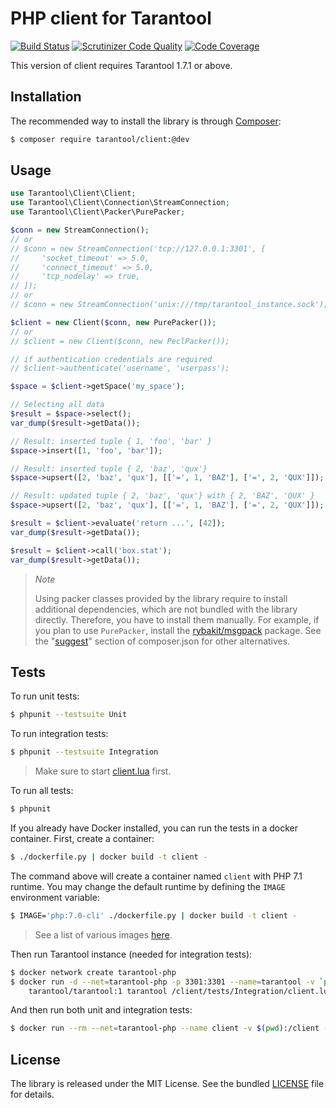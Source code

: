 # PHP client for Tarantool

[![Build Status](https://travis-ci.org/tarantool-php/client.svg?branch=master)](https://travis-ci.org/tarantool-php/client)
[![Scrutinizer Code Quality](https://scrutinizer-ci.com/g/tarantool-php/client/badges/quality-score.png?b=master)](https://scrutinizer-ci.com/g/tarantool-php/client/?branch=master)
[![Code Coverage](https://scrutinizer-ci.com/g/tarantool-php/client/badges/coverage.png?b=master)](https://scrutinizer-ci.com/g/tarantool-php/client/?branch=master)

This version of client requires Tarantool 1.7.1 or above.


## Installation

The recommended way to install the library is through [Composer](http://getcomposer.org):

```sh
$ composer require tarantool/client:@dev
```


## Usage

```php
use Tarantool\Client\Client;
use Tarantool\Client\Connection\StreamConnection;
use Tarantool\Client\Packer\PurePacker;

$conn = new StreamConnection();
// or
// $conn = new StreamConnection('tcp://127.0.0.1:3301', [
//     'socket_timeout' => 5.0, 
//     'connect_timeout' => 5.0,
//     'tcp_nodelay' => true,
// ]);
// or
// $conn = new StreamConnection('unix:///tmp/tarantool_instance.sock');

$client = new Client($conn, new PurePacker());
// or
// $client = new Client($conn, new PeclPacker());

// if authentication credentials are required
// $client->authenticate('username', 'userpass');

$space = $client->getSpace('my_space');

// Selecting all data
$result = $space->select();
var_dump($result->getData());

// Result: inserted tuple { 1, 'foo', 'bar' }
$space->insert([1, 'foo', 'bar']);

// Result: inserted tuple { 2, 'baz', 'qux'}
$space->upsert([2, 'baz', 'qux'], [['=', 1, 'BAZ'], ['=', 2, 'QUX']]);

// Result: updated tuple { 2, 'baz', 'qux'} with { 2, 'BAZ', 'QUX' }
$space->upsert([2, 'baz', 'qux'], [['=', 1, 'BAZ'], ['=', 2, 'QUX']]);

$result = $client->evaluate('return ...', [42]);
var_dump($result->getData());

$result = $client->call('box.stat');
var_dump($result->getData());
```

> *Note*
>
> Using packer classes provided by the library require to install additional dependencies,
> which are not bundled with the library directly. Therefore, you have to install them manually.
> For example, if you plan to use `PurePacker`, install the [rybakit/msgpack](https://github.com/rybakit/msgpack.php#installation) package.
> See the "[suggest](composer.json#L20)" section of composer.json for other alternatives.


## Tests

To run unit tests:

```sh
$ phpunit --testsuite Unit
```

To run integration tests:

```sh
$ phpunit --testsuite Integration
```

> Make sure to start [client.lua](tests/Integration/client.lua) first.

To run all tests:

```sh
$ phpunit
```

If you already have Docker installed, you can run the tests in a docker container.
First, create a container:

```sh
$ ./dockerfile.py | docker build -t client -
```

The command above will create a container named `client` with PHP 7.1 runtime.
You may change the default runtime by defining the `IMAGE` environment variable:

```sh
$ IMAGE='php:7.0-cli' ./dockerfile.py | docker build -t client -
```

> See a list of various images [here](.travis.yml#L9-L26).


Then run Tarantool instance (needed for integration tests):

```sh
$ docker network create tarantool-php
$ docker run -d --net=tarantool-php -p 3301:3301 --name=tarantool -v `pwd`:/client \
    tarantool/tarantool:1 tarantool /client/tests/Integration/client.lua
```

And then run both unit and integration tests:

```sh
$ docker run --rm --net=tarantool-php --name client -v $(pwd):/client -w /client client
```


## License

The library is released under the MIT License. See the bundled [LICENSE](LICENSE) file for details.
